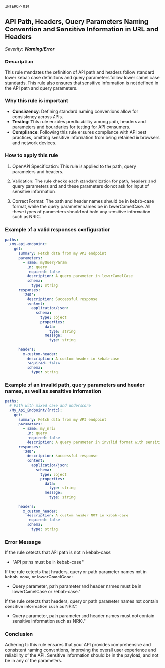 `INTEROP-010`

## API Path, Headers, Query Parameters Naming Convention and Sensitive Information in URL and Headers

_Severity: **Warning**/**Error**_

### Description

This rule mandates the definition of API path and headers follow standard lower kebab case definitions and query parameters follow lower camel case standards.  This rule also ensures that sensitive information is not defined in the API path and query parameters.

### Why this rule is important

- **Consistency**: Defining standard naming conventions allow for consistency across APIs.
- **Testing**: This rule enables predictability among path, headers and parameters and boundaries for testing for API consumers.
- **Compliance**: Following this rule ensures compliance with API best practices, omitting sensitive information from being retained in browsers and network devices.

### How to apply this rule

1. OpenAPI Specification:
   This rule is applied to the path, query parameters and headers.

2. Validation:
   The rule checks each standardization for path, headers and query parameters and and these parameters do not ask for input of sensitive information.

3. Correct Format:
   The path and header names should be in kebab-case format, while the query parameter names be in lowerCamelCase. All these types of parameters should not hold any sensitive information such as NRIC.

### Example of a valid responses configuration

```yaml
paths:
  /my-api-endpoint:
    get:
      summary: Fetch data from my API endpoint
      parameters:
        - name: myQueryParam
          in: query
          required: false
          description: A query parameter in lowerCamelCase
          schema:
            type: string
      responses:
        '200':
          description: Successful response
          content:
            application/json:
              schema:
                type: object
                properties:
                  data:
                    type: string
                  message:
                    type: string
              
      headers:
        x-custom-header:
          description: A custom header in kebab-case
          required: false
          schema:
            type: string
```

### Example of an invalid path, query parameters and header names, as well as sensitive information

```yaml
paths:
  # Path with mixed case and underscore
  /My_Api_Endpoint/{nric}:
    get:
      summary: Fetch data from my API endpoint
      parameters:
        - name: my_nric
          in: query
          required: false
          description: A query parameter in invalid format with sensitive information
      responses:
        '200':
          description: Successful response
          content:
            application/json:
              schema:
                type: object
                properties:
                  data:
                    type: string
                  message:
                    type: string
              
      headers:
        x_custom_header:
          description: A custom header NOT in kebab-case
          required: false
          schema:
            type: string
```

### Error Message

If the rule detects that API path is not in kebab-case:

- "API paths must be in kebab-case."

If the rule detects that headers, query or path parameter names not in kebab-case, or lowerCamelCase:

- Query parameter, path parameter and header names must be in lowerCamelCase or kebab-case."

If the rule detects that headers, query or path parameter names not contain sensitive information such as NRIC:

- Query parameter, path parameter and header names must not contain sensitive information such as NRIC."

### Conclusion

Adhering to this rule ensures that your API provides comprehensive and consistent naming conventions, improving the overall user experience and reliability of the API. Sensitive information should be in the payload, and not be in any of the parameters.
